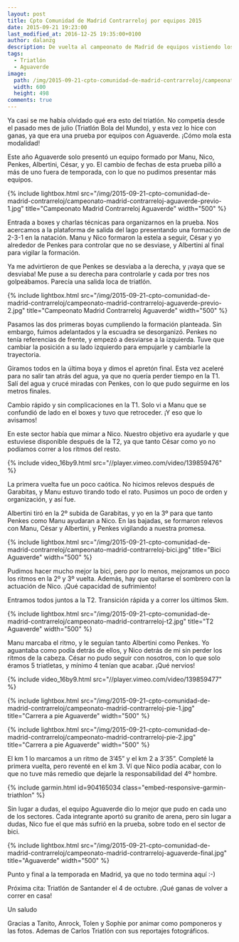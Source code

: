 ```yaml
---
layout: post
title: Cpto Comunidad de Madrid Contrarreloj por equipos 2015
date: 2015-09-21 19:23:00
last_modified_at: 2016-12-25 19:35:00+0100
author: dalanzg
description: De vuelta al campeonato de Madrid de equipos vistiendo los colores de Aguaverde. Formé equipo con Manu, Nico, Penkes, Albertini y César.
tags:
  - Triatlón
  - Aguaverde
image:
  path: /img/2015-09-21-cpto-comunidad-de-madrid-contrarreloj/campeonato-madrid-contrarreloj-bici.jpg
  width: 600
  height: 498
comments: true
---
```


Ya casi se me había olvidado qué era esto del triatlón. No competía desde el pasado mes de julio (Triatlón Bola del Mundo), y esta vez lo hice con ganas, ya que era una prueba por equipos con Aguaverde. ¡Cómo mola esta modalidad!

Este año Aguaverde solo presentó un equipo formado por Manu, Nico, Penkes, Albertini, César, y yo. El cambio de fechas de esta prueba pilló a más de uno fuera de temporada, con lo que no pudimos presentar más equipos.

{% include lightbox.html src="/img/2015-09-21-cpto-comunidad-de-madrid-contrarreloj/campeonato-madrid-contrarreloj-aguaverde-previo-1.jpg" title="Campeonato Madrid Contrarreloj Aguaverde" width="500" %}

Entrada a boxes y charlas técnicas para organizarnos en la prueba. Nos acercamos a la plataforma de salida del lago presentando una formación de 2-3-1 en la natación. Manu y Nico formaron la estela a seguir, César y yo alrededor de Penkes para controlar que no se desviase, y Albertini al final para vigilar la formación.

Ya me advirtieron de que Penkes se desviaba a la derecha, y ¡vaya que se desviaba! Me puse a su derecha para controlarle y cada por tres nos golpeábamos. Parecía una salida loca de triatlón.

{% include lightbox.html src="/img/2015-09-21-cpto-comunidad-de-madrid-contrarreloj/campeonato-madrid-contrarreloj-aguaverde-previo-2.jpg" title="Campeonato Madrid Contrarreloj Aguaverde" width="500" %}

Pasamos las dos primeras boyas cumpliendo la formación planteada. Sin embargo, fuimos adelantados y la escuadra se desorganizó. Penkes no tenía referencias de frente, y empezó a desviarse a la izquierda. Tuve que cambiar la posición a su lado izquierdo para empujarle y cambiarle la trayectoria.

Giramos todos en la última boya y dimos el apretón final. Esta vez aceleré para no salir tan atrás del agua, ya que no quería perder tiempo en la T1. Salí del agua y crucé miradas con Penkes, con lo que pudo seguirme en los metros finales.

Cambio rápido y sin complicaciones en la T1. Solo vi a Manu que se confundió de lado en el boxes y tuvo que retroceder. ¡Y eso que lo avisamos!

En este sector había que mimar a Nico. Nuestro objetivo era ayudarle y que estuviese disponible después de la T2, ya que tanto César como yo no podíamos correr a los ritmos del resto. 

{% include video_16by9.html src="//player.vimeo.com/video/139859476" %}

La primera vuelta fue un poco caótica. No hicimos relevos después de Garabitas, y Manu estuvo tirando todo el rato. Pusimos un poco de orden y organización, y así fue.

Albertini tiró en la 2º subida de Garabitas, y yo en la 3º para que tanto Penkes como Manu ayudaran a Nico. En las bajadas, se formaron relevos con Manu, César y Albertini, y Penkes vigilando a nuestra promesa.

{% include lightbox.html src="/img/2015-09-21-cpto-comunidad-de-madrid-contrarreloj/campeonato-madrid-contrarreloj-bici.jpg" title="Bici Aguaverde" width="500" %}

Pudimos hacer mucho mejor la bici, pero por lo menos, mejoramos un poco los ritmos en la 2º y 3º vuelta. Además, hay que quitarse el sombrero con la actuación de Nico. ¡Qué capacidad de sufrimiento!

Entramos todos juntos a la T2. Transición rápida y a correr los últimos 5km.

{% include lightbox.html src="/img/2015-09-21-cpto-comunidad-de-madrid-contrarreloj/campeonato-madrid-contrarreloj-t2.jpg" title="T2 Aguaverde" width="500" %}

Manu marcaba el ritmo, y le seguían tanto Albertini como Penkes. Yo aguantaba como podía detrás de ellos, y Nico detrás de mi sin perder los ritmos de la cabeza. César no pudo seguir con nosotros, con lo que solo éramos 5 triatletas, y mínimo 4 tenían que acabar. ¡Qué nervios!

{% include video_16by9.html src="//player.vimeo.com/video/139859477" %}

{% include lightbox.html src="/img/2015-09-21-cpto-comunidad-de-madrid-contrarreloj/campeonato-madrid-contrarreloj-pie-1.jpg" title="Carrera a pie Aguaverde" width="500" %}

{% include lightbox.html src="/img/2015-09-21-cpto-comunidad-de-madrid-contrarreloj/campeonato-madrid-contrarreloj-pie-2.jpg" title="Carrera a pie Aguaverde" width="500" %}

El km 1 lo marcamos a un ritmo de 3’45” y el km 2 a 3’35”. Completé la primera vuelta, pero reventé en el km 3. Ví que Nico podía acabar, con lo que no tuve más remedio que dejarle la responsabilidad del 4º hombre.

{% include garmin.html id=904165034 class="embed-responsive-garmin-triathlon" %}

Sin lugar a dudas, el equipo Aguaverde dio lo mejor que pudo en cada uno de los sectores. Cada integrante aportó su granito de arena, pero sin lugar a dudas, Nico fue el que más sufrió en la prueba, sobre todo en el sector de bici.

{% include lightbox.html src="/img/2015-09-21-cpto-comunidad-de-madrid-contrarreloj/campeonato-madrid-contrarreloj-aguaverde-final.jpg" title="Aguaverde" width="500" %}

Punto y final a la temporada en Madrid, ya que no todo termina aquí :-)

Próxima cita: Triatlón de Santander el 4 de octubre. ¡Qué ganas de volver a correr en casa!

Un saludo

Gracias a Tanito, Anrock, Tolen y Sophie por animar como pomponeros y las fotos. Ademas de Carlos Triatlón con sus reportajes fotográficos.
